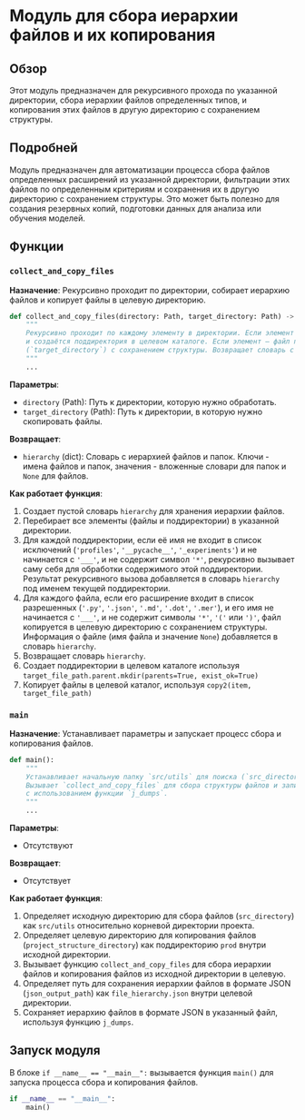 # Модуль для сбора иерархии файлов и их копирования

## Обзор

Этот модуль предназначен для рекурсивного прохода по указанной директории, сбора иерархии файлов определенных типов, и копирования этих файлов в другую директорию с сохранением структуры.

## Подробней

Модуль предназначен для автоматизации процесса сбора файлов определенных расширений из указанной директории, фильтрации этих файлов по определенным критериям и сохранения их в другую директорию с сохранением структуры. Это может быть полезно для создания резервных копий, подготовки данных для анализа или обучения моделей.

## Функции

### `collect_and_copy_files`

**Назначение**: Рекурсивно проходит по директории, собирает иерархию файлов и копирует файлы в целевую директорию.

```python
def collect_and_copy_files(directory: Path, target_directory: Path) -> dict:
    """
    Рекурсивно проходит по каждому элементу в директории. Если элемент — папка, то вызывается рекурсия для обработки её содержимого,
    и создаётся поддиректория в целевом каталоге. Если элемент — файл подходящего типа, он копируется в целевой каталог
    (`target_directory`) с сохранением структуры. Возвращает словарь с иерархией файлов, где ключами являются имена файлов и папок.
    """
    ...
```

**Параметры**:
- `directory` (Path): Путь к директории, которую нужно обработать.
- `target_directory` (Path): Путь к директории, в которую нужно скопировать файлы.

**Возвращает**:
- `hierarchy` (dict): Словарь с иерархией файлов и папок. Ключи - имена файлов и папок, значения - вложенные словари для папок и `None` для файлов.

**Как работает функция**:
1.  Создает пустой словарь `hierarchy` для хранения иерархии файлов.
2.  Перебирает все элементы (файлы и поддиректории) в указанной директории.
3.  Для каждой поддиректории, если её имя не входит в список исключений (`'profiles'`, `'__pycache__'`, `'_experiments'`) и не начинается с `'___'`, и не содержит символ `'*'`, рекурсивно вызывает саму себя для обработки содержимого этой поддиректории. Результат рекурсивного вызова добавляется в словарь `hierarchy` под именем текущей поддиректории.
4.  Для каждого файла, если его расширение входит в список разрешенных (`'.py'`, `'.json'`, `'.md'`, `'.dot'`, `'.mer'`), и его имя не начинается с `'___'`, и не содержит символы `'*'`, `'('` или `')'`, файл копируется в целевую директорию с сохранением структуры. Информация о файле (имя файла и значение `None`) добавляется в словарь `hierarchy`.
5.  Возвращает словарь `hierarchy`.
6.  Создает поддиректории в целевом каталоге используя `target_file_path.parent.mkdir(parents=True, exist_ok=True)`
7.  Копирует файлы в целевой каталог, используя `copy2(item, target_file_path)`
### `main`

**Назначение**: Устанавливает параметры и запускает процесс сбора и копирования файлов.

```python
def main():
    """
    Устанавливает начальную папку `src/utils` для поиска (`src_directory`) и создаёт папку `prod` для сохранения результатов.
    Вызывает `collect_and_copy_files` для сбора структуры файлов и записывает её в `file_hierarchy.json`
    с использованием функции `j_dumps`.
    """
    ...
```

**Параметры**:
- Отсутствуют

**Возвращает**:
- Отсутствует

**Как работает функция**:
1.  Определяет исходную директорию для сбора файлов (`src_directory`) как `src/utils` относительно корневой директории проекта.
2.  Определяет целевую директорию для копирования файлов (`project_structure_directory`) как поддиректорию `prod` внутри исходной директории.
3.  Вызывает функцию `collect_and_copy_files` для сбора иерархии файлов и копирования файлов из исходной директории в целевую.
4.  Определяет путь для сохранения иерархии файлов в формате JSON (`json_output_path`) как `file_hierarchy.json` внутри целевой директории.
5.  Сохраняет иерархию файлов в формате JSON в указанный файл, используя функцию `j_dumps`.

## Запуск модуля

В блоке `if __name__ == "__main__":` вызывается функция `main()` для запуска процесса сбора и копирования файлов.

```python
if __name__ == "__main__":
    main()
